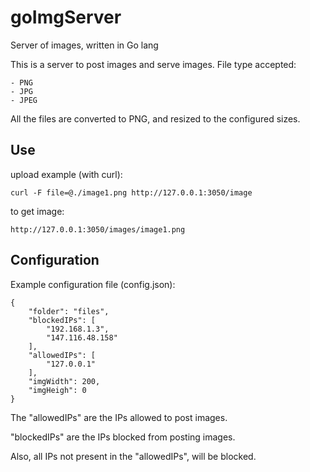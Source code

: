 # goImgServer
Server of images, written in Go lang

This is a server to post images and serve images.
File type accepted:
```
- PNG
- JPG
- JPEG
```
All the files are converted to PNG, and resized to the configured sizes.

## Use
upload example (with curl):
```
curl -F file=@./image1.png http://127.0.0.1:3050/image
```

to get image:
```
http://127.0.0.1:3050/images/image1.png
```

## Configuration
Example configuration file (config.json):
```
{
    "folder": "files",
    "blockedIPs": [
        "192.168.1.3",
        "147.116.48.158"
    ],
    "allowedIPs": [
        "127.0.0.1"
    ],
    "imgWidth": 200,
    "imgHeigh": 0
}
```
The "allowedIPs" are the IPs allowed to post images.

"blockedIPs" are the IPs blocked from posting images.

Also, all IPs not present in the "allowedIPs", will be blocked.
